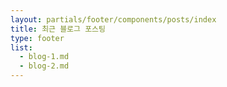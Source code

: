 ```yaml
---
layout: partials/footer/components/posts/index
title: 최근 블로그 포스팅
type: footer
list:
  - blog-1.md
  - blog-2.md
---
```

